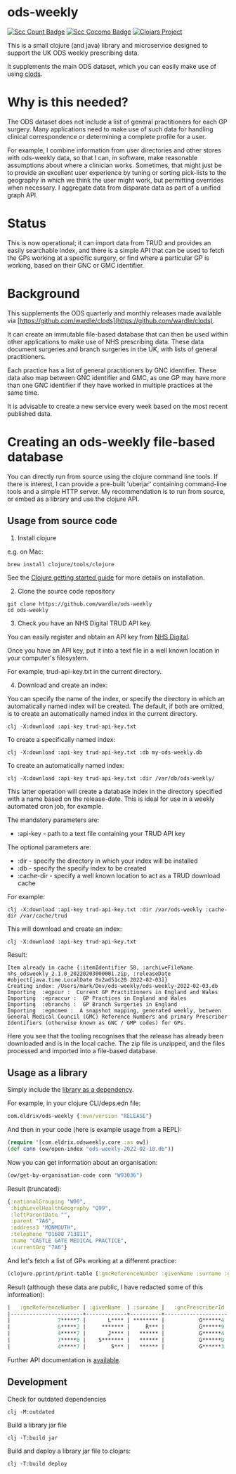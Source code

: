 # ods-weekly

[![Scc Count Badge](https://sloc.xyz/github/wardle/ods-weekly)](https://github.com/wardle/ods-weekly/)
[![Scc Cocomo Badge](https://sloc.xyz/github/wardle/ods-weekly?category=cocomo&avg-wage=100000)](https://github.com/wardle/ods-weekly/)
[![Clojars Project](https://img.shields.io/clojars/v/com.eldrix/ods-weekly.svg)](https://clojars.org/com.eldrix/ods-weekly)

This is a small clojure (and java) library and microservice designed to support the UK ODS weekly prescribing data.

It supplements the main ODS dataset, which you can easily make
use of using [clods](https://github.com/wardle/clods).

# Why is this needed?

The ODS dataset does not include a list of general practitioners for each GP surgery. Many applications need to make use of such data for handling clinical correspondence or determining a complete profile for a user.

For example, I combine information from user directories and other stores with ods-weekly data, so that I can, in software, make reasonable assumptions about where a clinician works. Sometimes, that might just be to provide an excellent user experience by tuning or sorting pick-lists to the geography in which we think the user might work, but permitting overrides when necessary. I aggregate data from disparate data as part of a unified graph API. 

# Status

This is now operational; it can import data from TRUD and provides an easily searchable index, and there is a simple API that can be used to
fetch the GPs working at a specific surgery, or find where a particular GP is working, based on their GNC or GMC identifier.

# Background

This supplements the ODS quarterly and monthly releases made available via [https://github.com/wardle/clods](https://github.com/wardle/clods).

It can create an immutable file-based database that can then be used within other applications to make use of NHS
prescribing data. These data document surgeries and branch surgeries in the UK, with lists of general practitioners.

Each practice has a list of general practitioners by GNC identifier. These data
also map between GNC identifier and GMC, as one GP may have more than one GNC
identifier if they have worked in multiple practices at the same time.

It is advisable to create a new service every week based on the most recent published data. 

# Creating an ods-weekly file-based database

You can directly run from source using the clojure command line tools.
If there is interest, I can provide a pre-built 'uberjar' containing 
command-line tools and a simple HTTP server. My recommendation is to run from
source, or embed as a library and use the clojure API.

## Usage from source code

1. Install clojure

e.g. on Mac:
```shell
brew install clojure/tools/clojure
```

See the [Clojure getting started guide](https://clojure.org/guides/getting_started) for more details on installation.

2. Clone the source code repository

```shell
git clone https://github.com/wardle/ods-weekly
cd ods-weekly
```

3. Check you have an NHS Digital TRUD API key. 

You can easily register and obtain an API key from [NHS Digital](https://isd.digital.nhs.uk/trud/users/guest/filters/0/api).

Once you have an API key, put it into a text file in a well known location in your computer's filesystem.

For example, trud-api-key.txt in the current directory.

4. Download and create an index:

You can specify the name of the index, or specify the directory in which an
automatically named index will be created. The default, if both are omitted,
is to create an automatically named index in the current directory.

```shell
clj -X:download :api-key trud-api-key.txt
```

To create a specifically named index:
```shell
clj -X:download :api-key trud-api-key.txt :db my-ods-weekly.db
```

To create an automatically named index:
```shell
clj -X:download :api-key trud-api-key.txt :dir /var/db/ods-weekly/
```
This latter operation will create a database index in the directory specified
with a name based on the release-date. This is ideal for use in a weekly 
automated cron job, for example.

The mandatory parameters are:

- :api-key  - path to a text file containing your TRUD API key

The optional parameters are:

- :dir - specify the directory in which your index will be installed
- :db  - specify the specify index to be created
- :cache-dir - specify a well known location to act as a TRUD download cache

For example:

```shell
clj -X:download :api-key trud-api-key.txt :dir /var/ods-weekly :cache-dir /var/cache/trud
```

This will download and create an index:

```shell
clj -X:download :api-key trud-api-key.txt
```

Result:

```
Item already in cache {:itemIdentifier 58, :archiveFileName nhs_odsweekly_2.1.0_20220203000001.zip, :releaseDate #object[java.time.LocalDate 0x2ad51c20 2022-02-03]}
Creating index: /Users/mark/Dev/ods-weekly/ods-weekly-2022-02-03.db
Importing  :egpcur :  Current GP Practitioners in England and Wales
Importing  :epraccur :  GP Practices in England and Wales
Importing  :ebranchs :  GP Branch Surgeries in England
Importing  :egmcmem :  A snapshot mapping, generated weekly, between General Medical Council (GMC) Reference Numbers and primary Prescriber Identifiers (otherwise known as GNC / GMP codes) for GPs.
```

Here you see that the tooling recognises that the release has already been downloaded and is in the local cache.
The zip file is unzipped, and the files processed and imported into a file-based database.

## Usage as a library

Simply include the [library as a dependency](https://clojars.org/com.eldrix/ods-weekly).

For example, in your clojure CLI/deps.edn file:

```clojure
com.eldrix/ods-weekly {:mvn/version "RELEASE"}
```

And then in your code (here is example usage from a REPL):
```clojure
(require '[com.eldrix.odsweekly.core :as ow])
(def conn (ow/open-index "ods-weekly-2022-02-10.db"))
```

Now you can get information about an organisation:
```clojure
(ow/get-by-organisation-code conn "W93036")
```

Result (truncated):
```clojure
{:nationalGrouping "W00",
 :highLevelHealthGeography "Q99",
 :leftParentDate "",
 :parent "7A6",
 :address3 "MONMOUTH",
 :telephone "01600 713811",
 :name "CASTLE GATE MEDICAL PRACTICE",
 :currentOrg "7A6"}
```

And let's fetch a list of GPs working at a different practice:

```clojure
(clojure.pprint/print-table [:gmcReferenceNumber :givenName :surname :gncPrescriberId] (ow/surgery-gps conn "W93029"))
```

Result (although these data are public, I have redacted some of this information):
```clojure
|   :gmcReferenceNumber | :givenName  | :surname |   :gncPrescriberId |
|-----------------------+-------------+----------+--------------------|
|               7*****7 |       L**** | ******** |           G******4 |
|               6*****2 |     ******* |     R*** |           G******9 |
|               4*****7 |       J**** |   ****** |           G******4 |
|               7*****0 |    S******* |   ****** |           G******9 |
|               4*****7 |        S*** |   ****** |           G******3 |
```

Further API documentation is [available](https://cljdoc.org/d/com.eldrix/ods-weekly).

## Development

Check for outdated dependencies
```shell
clj -M:outdated 
```

Build a library jar file

```shell
clj -T:build jar
```

Build and deploy a library jar file to clojars:

```shell
clj -T:build deploy
```